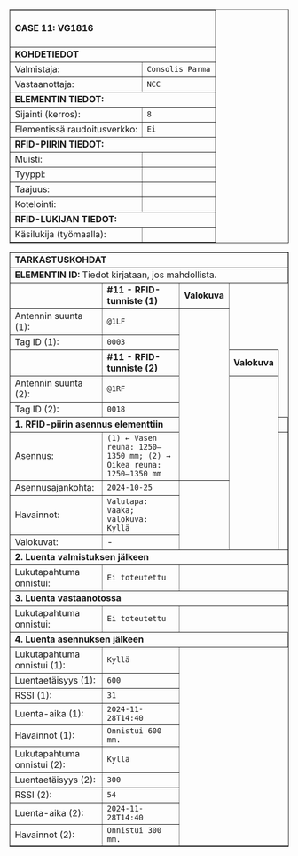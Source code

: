 <!-- CASE 11 -->
<table border="1" cellspacing="0" cellpadding="0">
<tbody>
<tr><td colspan="2"><br><strong>CASE 11: VG1816</strong><br><br></td></tr>

<tr><td colspan="2"><strong>KOHDETIEDOT</strong></td></tr>
<tr><td>Valmistaja:</td><td><code>Consolis Parma</code></td></tr>
<tr><td>Vastaanottaja:</td><td><code>NCC</code></td></tr>

<tr><td colspan="2"><strong>ELEMENTIN TIEDOT:</strong></td></tr>
<tr><td>Sijainti (kerros):</td><td><code>8</code></td></tr>
<tr><td>Elementissä raudoitusverkko:</td><td><code>Ei</code></td></tr>

<tr><td colspan="2"><strong>RFID-PIIRIN TIEDOT:</strong></td></tr>
<tr><td>Muisti:</td><td><code></code></td></tr><tr><td>Tyyppi:</td><td><code></code></td></tr>
<tr><td>Taajuus:</td><td><code></code></td></tr><tr><td>Kotelointi:</td><td><code></code></td></tr>

<tr><td colspan="2"><strong>RFID-LUKIJAN TIEDOT:</strong></td></tr>
<tr><td>Käsilukija (työmaalla):</td><td><code></code></td></tr>
</tbody>
</table>

<table border="1" cellspacing="0" cellpadding="0">
<tbody>
<tr><td colspan="5"><strong>TARKASTUSKOHDAT</strong></td></tr>
<tr><td colspan="5"><strong>ELEMENTIN ID:</strong> Tiedot kirjataan, jos mahdollista.</td></tr>

<!-- Tag (1) -->
<tr><td></td><td><strong>#11 - RFID-tunniste (1)</strong></td><td><strong>Valokuva</strong></td></tr>
<tr><td>Antennin suunta (1):</td><td><code>@1LF</code></td><td rowspan="7"></td></tr>
<tr><td>Tag ID (1):</td><td><code>0003</code></td></tr>

<!-- Tag (2) -->
<tr><td></td><td><strong>#11 - RFID-tunniste (2)</strong></td><td><strong>Valokuva</strong></td></tr>
<tr><td>Antennin suunta (2):</td><td><code>@1RF</code></td><td rowspan="7"></td></tr>
<tr><td>Tag ID (2):</td><td><code>0018</code></td></tr>

<tr><td colspan="5"><strong>1. RFID-piirin asennus elementtiin</strong></td></tr>
<tr><td>Asennus:</td><td><code>(1) ← Vasen reuna: 1250–1350 mm; (2) → Oikea reuna: 1250–1350 mm</code></td><td rowspan="4"></td></tr>
<tr><td>Asennusajankohta:</td><td><code>2024-10-25</code></td></tr>
<tr><td>Havainnot:</td><td><code>Valutapa: Vaaka; valokuva: Kyllä</code></td></tr>
<tr><td>Valokuvat:</td><td>-</td></tr>

<tr><td colspan="5"><strong>2. Luenta valmistuksen jälkeen</strong></td></tr>
<tr><td>Lukutapahtuma onnistui:</td><td><code>Ei toteutettu</code></td></tr>

<tr><td colspan="5"><strong>3. Luenta vastaanotossa</strong></td></tr>
<tr><td>Lukutapahtuma onnistui:</td><td><code>Ei toteutettu</code></td></tr>

<tr><td colspan="5"><strong>4. Luenta asennuksen jälkeen</strong></td></tr>
<tr><td>Lukutapahtuma onnistui (1):</td><td><code>Kyllä</code></td></tr>
<tr><td>Luentaetäisyys (1):</td><td><code>600</code></td></tr>
<tr><td>RSSI (1):</td><td><code>31</code></td></tr>
<tr><td>Luenta-aika (1):</td><td><code>2024-11-28T14:40</code></td></tr>
<tr><td>Havainnot (1):</td><td><code>Onnistui 600 mm.</code></td></tr>
<tr><td>Lukutapahtuma onnistui (2):</td><td><code>Kyllä</code></td></tr>
<tr><td>Luentaetäisyys (2):</td><td><code>300</code></td></tr>
<tr><td>RSSI (2):</td><td><code>54</code></td></tr>
<tr><td>Luenta-aika (2):</td><td><code>2024-11-28T14:40</code></td></tr>
<tr><td>Havainnot (2):</td><td><code>Onnistui 300 mm.</code></td></tr>
</tbody>
</table>
